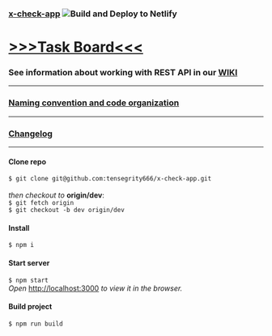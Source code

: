 ### [x-check-app](https://x-check-app.netlify.app/) ![Build and Deploy to Netlify](https://github.com/tensegrity666/x-check-app/workflows/Build%20and%20Deploy%20to%20Netlify/badge.svg?branch=dev) 

# [>>>Task Board<<<](https://github.com/tensegrity666/x-check-app/projects/1)

### See information about working with REST API in our [WIKI](https://github.com/tensegrity666/x-check-app/wiki/Review-Request-API)
---
### [Naming convention and code organization](CONTRIBUTING.md)

---
### [Changelog](https://github.com/tensegrity666/x-check-app/blob/dev/CHANGELOG.md)
---


#### Clone repo
`$ git clone git@github.com:tensegrity666/x-check-app.git`<br>
<br>
_then checkout to_ __origin/dev__:<br>
`$ git fetch origin`<br>
`$ git checkout -b dev origin/dev`

#### Install
`$ npm i`

#### Start server
`$ npm start`<br>
_Open_ [http://localhost:3000](http://localhost:3000) _to view it in the browser._

#### Build project
`$ npm run build`

